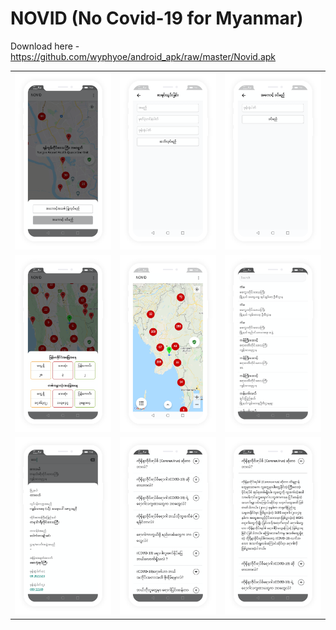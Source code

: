 # NOVID (No Covid-19 for Myanmar)

Download here - https://github.com/wyphyoe/android_apk/raw/master/Novid.apk
<p align="center">
<table align="center">
       <tr>
          <td><img src="https://github.com/es-aungthawaye/novid/blob/master/assets/images/white-mockup.png" width="400"></td>
          <td><img src="https://github.com/es-aungthawaye/novid/blob/master/assets/images/white-mockup1.png" width="400"></td>
          <td><img src="https://github.com/es-aungthawaye/novid/blob/master/assets/images/white-mockup2.png" width="400"></td>
       </tr>
      <tr>
          <td><img src="https://github.com/es-aungthawaye/novid/blob/master/assets/images/white-mockup3.png" width="400"></td>
          <td><img src="https://github.com/es-aungthawaye/novid/blob/master/assets/images/white-mockup4.png" width="400"></td>
          <td><img src="https://github.com/es-aungthawaye/novid/blob/master/assets/images/white-mockup5.png" width="400"></td>
       </tr>
        <tr>
          <td><img src="https://github.com/es-aungthawaye/novid/blob/master/assets/images/white-mockup6.png" width="400"></td>
          <td><img src="https://github.com/es-aungthawaye/novid/blob/master/assets/images/white-mockup7.png" width="400"></td>
          <td><img src="https://github.com/es-aungthawaye/novid/blob/master/assets/images/white-mockup8.png" width="400"></td>
       </tr>
 </table>
</p>
